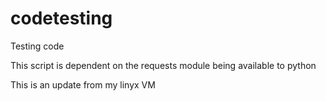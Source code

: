 # codetesting
Testing code

This script is dependent on the requests module being available to python

This is an update from my linyx VM


